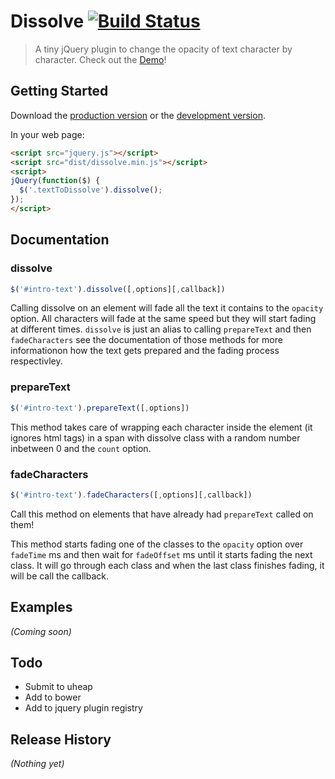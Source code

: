 # Dissolve [![Build Status](https://travis-ci.org/colinwren/dissolve.png?branch=master)](https://travis-ci.org/colinwren/dissolve)

> A tiny jQuery plugin to change the opacity of text character by character. Check out the [Demo](http://colinwren.github.io/dissolve/)!

## Getting Started
Download the [production version][min] or the [development version][max].

[min]: https://raw.github.com/colinwren/dissolve/master/dist/dissolve.min.js
[max]: https://raw.github.com/colinwren/dissolve/master/dist/dissolve.js

In your web page:

```html
<script src="jquery.js"></script>
<script src="dist/dissolve.min.js"></script>
<script>
jQuery(function($) {
  $('.textToDissolve').dissolve();
});
</script>
```

## Documentation
### dissolve
```javascript
$('#intro-text').dissolve([,options][,callback])
```
Calling dissolve on an element will fade all the text it contains to the `opacity` option.  All characters will fade at the same speed but they will start fading at different times. `dissolve` is just an alias to calling `prepareText` and then `fadeCharacters` see the documentation of those methods for more informationon how the text gets prepared and the fading process respectivley.

### prepareText
```javascript
$('#intro-text').prepareText([,options])
```
This method takes care of wrapping each character inside the element (it ignores html tags) in a span with dissolve class with a random number inbetween 0 and the `count` option.

### fadeCharacters
```javascript
$('#intro-text').fadeCharacters([,options][,callback])
```
Call this method on elements that have already had `prepareText` called on them!

This method starts fading one of the classes to the `opacity` option over `fadeTime` ms and then wait for `fadeOffset` ms until it starts fading the next class. It will go through each class and when the last class finishes fading, it will be call the callback.

## Examples
_(Coming soon)_

## Todo
- Submit to uheap
- Add to bower
- Add to jquery plugin registry

## Release History
_(Nothing yet)_
